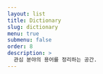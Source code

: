 ```yaml
---
layout: list
title: Dictionary
slug: dictionary
menu: true
submenu: false
order: 8
description: >
  관심 분야의 용어를 정리하는 공간.
---
```


